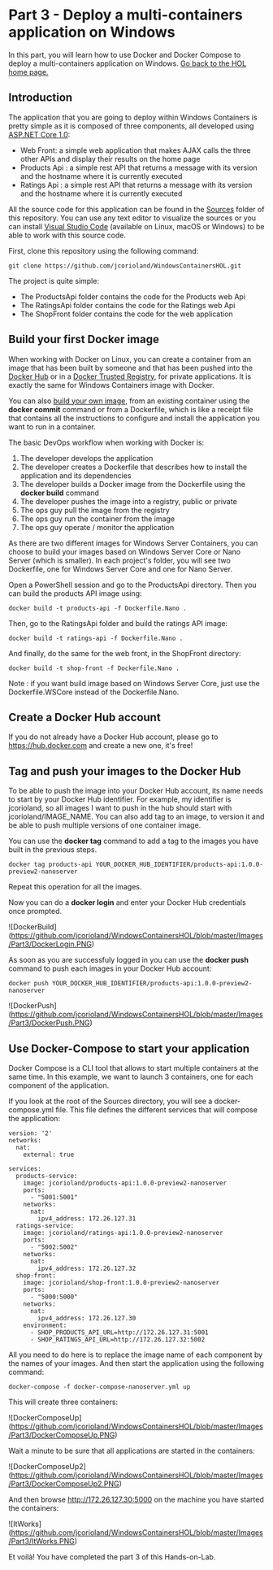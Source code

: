 # Part 3 - Deploy a multi-containers application on Windows

In this part, you will learn how to use Docker and Docker Compose to deploy a multi-containers application on Windows.
[Go back to the HOL home page.](https://github.com/jcorioland/WindowsContainersHOL)

## Introduction

The application that you are going to deploy within Windows Containers is pretty simple as it is composed of three components, all developed using [ASP.NET Core 1.0](https://github.com/aspnet):

- Web Front: a simple web application that makes AJAX calls the three other APIs and display their results on the home page
- Products Api : a simple rest API that returns a message with its version and the hostname where it is currently executed
- Ratings Api : a simple rest API that returns a message with its version and the hostname where it is currently executed

All the source code for this application can be found in the [Sources](https://github.com/jcorioland/WindowsContainersHOL/tree/master/Sources) folder of this repository.
You can use any text editor to visualize the sources or you can install [Visual Studio Code](https://code.visualstudio.com) (available on Linux, macOS or Windows) to be able to work with this source code.

First, clone this repository using the following command:

```
git clone https://github.com/jcorioland/WindowsContainersHOL.git
```

The project is quite simple:

- The ProductsApi folder contains the code for the Products web Api
- The RatingsApi folder contains the code for the Ratings web Api
- The ShopFront folder contains the code for the web application

## Build your first Docker image

When working with Docker on Linux, you can create a container from an image that has been built by someone and that has been pushed into the [Docker Hub](hub.docker.com/) or in a [Docker Trusted Registry](https://docs.docker.com/docker-trusted-registry/), for private applications. It is exactly the same for Windows Containers image with Docker.

You can also [build your own image](https://docs.docker.com/engine/tutorials/dockerimages/), from an existing container using the **docker commit** command or from a Dockerfile, which is like a receipt file that contains all the instructions to configure and install the application you want to run in a container.

The basic DevOps workflow when working with Docker is:

1. The developer develops the application
2. The developer creates a Dockerfile that describes how to install the application and its dependencies
3. The developer builds a Docker image from the Dockerfile using the **docker build** command
4. The developer pushes the image into a registry, public or private
5. The ops guy pull the image from the registry
6. The ops guy run the container from the image
7. The ops guy operate / monitor the application

As there are two different images for Windows Server Containers, you can choose to build your images based on Windows Server Core or Nano Server (which is smaller). In each project's folder, you will see two Dockerfile, one for Windows Server Core and one for Nano Server.

Open a PowerShell session and go to the ProductsApi directory. Then you can build the products API image using:

```
docker build -t products-api -f Dockerfile.Nano .
```

Then, go to the RatingsApi folder and build the ratings API image:

```
docker build -t ratings-api -f Dockerfile.Nano .
```

And finally, do the same for the web front, in the ShopFront directory:

```
docker build -t shop-front -f Dockerfile.Nano .
```

Note : if you want build image based on Windows Server Core, just use the Dockerfile.WSCore instead of the Dockerfile.Nano.

## Create a Docker Hub account

If you do not already have a Docker Hub account, please go to https://hub.docker.com and create a new one, it's free!

## Tag and push your images to the Docker Hub

To be able to push the image into your Docker Hub account, its name needs to start by your Docker Hub identifier. For example, my identifier is jcorioland, so all images I want to push in the hub should start with jcorioland/IMAGE_NAME.
You can also add tag to an image, to version it and be able to push multiple versions of one container image.

You can use the **docker tag** command to add a tag to the images you have built in the previous steps.

```
docker tag products-api YOUR_DOCKER_HUB_IDENTIFIER/products-api:1.0.0-preview2-nanoserver
```

Repeat this operation for all the images.

Now you can do a **docker login** and enter your Docker Hub credentials once prompted.

![DockerBuild]
(https://github.com/jcorioland/WindowsContainersHOL/blob/master/Images/Part3/DockerLogin.PNG)

As soon as you are successfuly logged in you can use the **docker push** command to push each images in your Docker Hub account:

```
docker push YOUR_DOCKER_HUB_IDENTIFIER/products-api:1.0.0-preview2-nanoserver
```

![DockerPush]
(https://github.com/jcorioland/WindowsContainersHOL/blob/master/Images/Part3/DockerPush.PNG)

## Use Docker-Compose to start your application

Docker Compose is a CLI tool that allows to start multiple containers at the same time. In this example, we want to launch 3 containers, one for each component of the application.

If you look at the root of the Sources directory, you will see a docker-compose.yml file. This file defines the different services that will compose the application:

```
version: '2'
networks:
  nat:
    external: true
    
services:
  products-service:
    image: jcorioland/products-api:1.0.0-preview2-nanoserver
    ports:
      - "5001:5001"
    networks:
      nat:
        ipv4_address: 172.26.127.31
  ratings-service:
    image: jcorioland/ratings-api:1.0.0-preview2-nanoserver
    ports:
      - "5002:5002"
    networks:
      nat:
        ipv4_address: 172.26.127.32
  shop-front:
    image: jcorioland/shop-front:1.0.0-preview2-nanoserver
    ports:
      - "5000:5000"
    networks:
      nat:
        ipv4_address: 172.26.127.30
    environment:
      - SHOP_PRODUCTS_API_URL=http://172.26.127.31:5001
      - SHOP_RATINGS_API_URL=http://172.26.127.32:5002
```

All you need to do here is to replace the image name of each component by the names of your images. And then start the application using the following command:

```
docker-compose -f docker-compose-nanoserver.yml up
```

This will create three containers:

![DockerComposeUp]
(https://github.com/jcorioland/WindowsContainersHOL/blob/master/Images/Part3/DockerComposeUp.PNG)

Wait a minute to be sure that all applications are started in the containers:

![DockerComposeUp2]
(https://github.com/jcorioland/WindowsContainersHOL/blob/master/Images/Part3/DockerComposeUp2.PNG)

And then browse http://172.26.127.30:5000 on the machine you have started the containers:

![ItWorks]
(https://github.com/jcorioland/WindowsContainersHOL/blob/master/Images/Part3/ItWorks.PNG)

Et voilà! You have completed the part 3 of this Hands-on-Lab.
